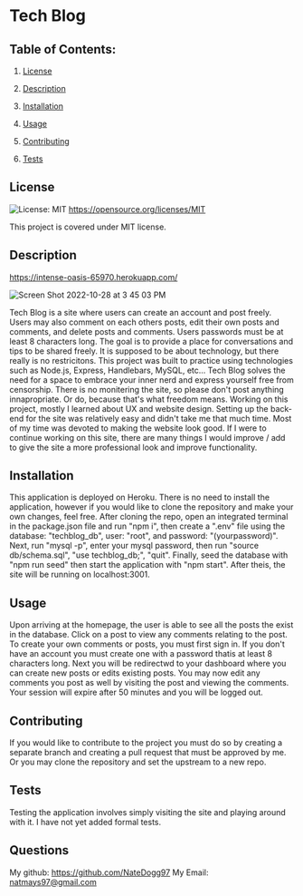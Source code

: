 # Tech Blog

  ## Table of Contents:

  1. [License](#License)

  2. [Description](#Description)

  3. [Installation](#Installation)

  4. [Usage](#Usage)

  5. [Contributing](#Contributing)

  6. [Tests](#Tests)


  ## License

  ![License: MIT](https://img.shields.io/badge/License-MIT-yellow.svg) https://opensource.org/licenses/MIT

  This project is covered under MIT license.

  ## Description
  
  https://intense-oasis-65970.herokuapp.com/
  
  ![Screen Shot 2022-10-28 at 3 45 03 PM](https://user-images.githubusercontent.com/106997623/198729478-7c2d37dc-34ab-4504-b290-27c7fefdd7c8.png)
  
  Tech Blog is a site where users can create an account and post freely. Users may also comment on each others posts, edit their own posts and comments, and delete posts and comments. Users passwords must be at least 8 characters long. The goal is to provide a place for conversations and tips to be shared freely. It is supposed to be about technology, but there really is no restricitons. This project was built to practice using technologies such as Node.js, Express, Handlebars, MySQL, etc... Tech Blog solves the need for a space to embrace your inner nerd and express yourself free from censorship. There is no monitering the site, so please don't post anything innapropriate. Or do, because that's what freedom means. Working on this project, mostly I learned about UX and website design. Setting up the back-end for the site was relatively easy and didn't take me that much time. Most of my time was devoted to making the website look good. If I were to continue working on this site, there are many things I would improve / add to give the site a more professional look and improve functionality.

  ## Installation

  This application is deployed on Heroku. There is no need to install the application, however if you would like to clone the repository and make your own changes, feel free. After cloning the repo, open an integrated terminal in the package.json file and run "npm i", then create a ".env" file using the database: "techblog_db", user: "root", and password: "(yourpassword)". Next, run "mysql -p", enter your mysql password, then run "source db/schema.sql", "use techblog_db;", "quit". Finally, seed the database with "npm run seed" then start the application with "npm start". After theis, the site will be running on localhost:3001.

  ## Usage

  Upon arriving at the homepage, the user is able to see all the posts the exist in the database. Click on a post to view any comments relating to the post. To create your own comments or posts, you must first sign in. If you don't have an account you must create one with a password thatis at least 8 characters long. Next you will be redirectwd to your dashboard where you can create new posts or edits existing posts. You may now edit any comments you post as well by visiting the post and viewing the comments. Your session will expire after 50 minutes and you will be logged out.

  ## Contributing

  If you would like to contribute to the project you must do so by creating a separate branch and creating a pull request that must be approved by me. Or you may clone the repository and set the upstream to a new repo.

  ## Tests

  Testing the application involves simply visiting the site and playing around with it. I have not yet added formal tests.

  ## Questions

  My github:
  https://github.com/NateDogg97
  My Email:
  natmays97@gmail.com
